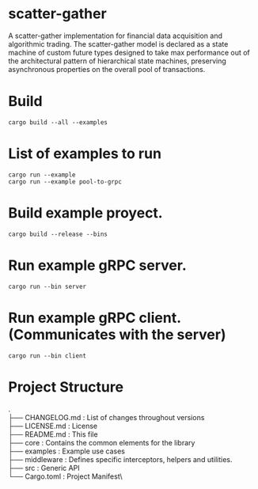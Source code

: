 # scatter-gather
A scatter-gather implementation for financial data acquisition and algorithmic trading.
The scatter-gather model is declared as a state machine of custom future types designed to take max performance out of the architectural pattern of hierarchical state machines, preserving asynchronous properties on the overall pool of transactions.

# Build
```
cargo build --all --examples
```

# List of examples to run
```
cargo run --example
cargo run --example pool-to-grpc
```
# Build example proyect.
```
cargo build --release --bins
```
# Run example gRPC server.
```
cargo run --bin server
```
# Run example gRPC client. (Communicates with the server)
```
cargo run --bin client
```

# Project Structure
.\
├── CHANGELOG.md    : List of changes throughout versions\
├── LICENSE.md      : License\
├── README.md       : This file\
├── core            : Contains the common elements for the library\
├── examples        : Example use cases\
├── middleware      : Defines specific interceptors, helpers and utilities.\
├── src             : Generic API\
└── Cargo.toml      : Project Manifest\
